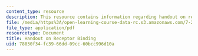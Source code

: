 ```yaml
---
content_type: resource
description: This resource contains information regarding handout on receptor binding
file: /media/https%3A/open-learning-course-data-rc.s3.amazonaws.com/7-29j-cellular-neurobiology-spring-2012/78030f34fc3966dd09cc60bcc996d10a_MIT7_29JS12_RecepBindHout.pdf
file_type: application/pdf
resourcetype: Document
title: Handout on Receptor Binding
uid: 78030f34-fc39-66dd-09cc-60bcc996d10a
---
```

